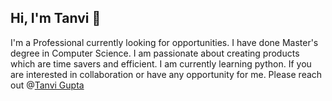 ## Hi, I'm Tanvi 👋

I'm a Professional currently looking for opportunities. I have done Master's degree in Computer Science. I am passionate about creating products which are  time savers and efficient.
I am currently learning python. If you are interested in collaboration or have any opportunity for me. Please reach out @[Tanvi Gupta](https://www.linkedin.com/in/realtanvigupta/) 

<!--
**tanvigupta5215/tanvigupta5215** is a ✨ _special_ ✨ repository because its `README.md` (this file) appears on your GitHub profile.

Here are some ideas to get you started:

- 🔭 I’m currently working on ...
- 🌱 I’m currently learning ...
- 👯 I’m looking to collaborate on ...
- 🤔 I’m looking for help with ...
- 💬 Ask me about ...
- 📫 How to reach me: ...
- 😄 Pronouns: ...
- ⚡ Fun fact: ...
-->
